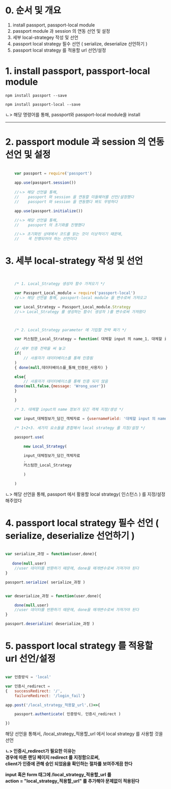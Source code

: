 # 0. 순서 및 개요   
   
1. install passport, passport-local module   
2. passport module 과 session 의 연동 선언 및 설정   
3. 세부 local-strategey 작성 및 선언   
4. passport local strategy 필수 선언 ( serialize, deserialize 선언하기 )   
5. passport local strategy 를 적용할 url 선언/설정   


# 1. install passport, passport-local module   
   
    npm install passport --save   
   
    npm install passport-local --save   
   
ㄴ> 해당 명령어를 통해, passport와 passport-local module을 install   
   
* * *
   
# 2. passport module 과 session 의 연동 선언 및 설정   

``` javascript
    
    var passport = require('passport')
    
    app.use(passport.session())
    
    //ㄴ> 해당 선언을 통해,
    //    passport 와 session 을 연동할 미들웨어를 선언/설정했다
    //    passport 와 session 을 연동했다 봐도 무방하다

    app.use(passport.initialize())

    //ㄴ> 해당 선언을 통해,
    //    passport 의 초기화를 진행했다

    //ㄴ> 초기화된 상태에서 코드를 읽는 것이 이상적이기 때문에,
    //    꼭 진행되어야 하는 선언이다


```   
   
# 3. 세부 local-strategy 작성 및 선언   
   
```javascript


    /* 1. Local_Strategy 생성자 함수 가져오기 */

    var Passport_Local_module = require('passport-local')
    //ㄴ> 해당 선언을 통해, passport-local module 을 변수로써 가져오고

    var Local_Strategy = Passport_Local_module.Strategy
    //ㄴ> Local_Strategy 를 생성하는 함수( 생성자 )를 변수로써 가져왔다   



    /* 2. Local_Strategy parameter 에 기입할 전략 짜기 */

    var 커스텀한_Local_Strategy = function( 대체할 input 의 name_1, 대체할 input의 name_2, done){
        
    // 세부 인증 전략을 써 놓고
    if(
        // 사용자가 데이터베이스를 통해 인증됨
    )
    { done(null,데이터베이스를_통해_인증된_사용자) }

    else{
        // 사용자가 데이터베이스를 통해 인증 되지 않음
    done(null,false,{message: 'Wrong_user'})
    }

    }

    /* 3. 대체할 input의 name 정보가 담긴 객체 지정/생성 */

    var input_대체정보가_담긴_객체자료 = {usernameField: '대체할 input 의 name_1', passwordField: '대체할 input의 name_2'}

    /* 1+2+3. 세가지 요소들을 혼합해서 local strategy 를 지정/설정 */

    passport.use(
        
        new Local_Strategy(

        input_대체정보가_담긴_객체자료
        ,
        커스텀한_Local_Strategy

        )

    )
```
ㄴ> 해당 선언을 통해, passport 에서 활용할 local strategy( 인스턴스 ) 를 지정/설정해주었다   

# 4. passport local strategy 필수 선언 ( serialize, deserialize 선언하기 )   
   
```javascript

var serialize_과정 = function(user,done){
   
   done(null,user)
    //user 데이터를 반환하기 때문에, done을 매개변수로써 가져가야 된다
}

passport.serialize( serialize_과정 )


var deserialize_과정 = function(user,done){

    done(null,user)
    //user 데이터를 반환하기 때문에, done을 매개변수로써 가져가야 된다
}

passport.deserialize( deserialize_과정 )

```

# 5. passport local strategy 를 적용할 url 선언/설정   
   
```javascript

var 인증방식 = 'local'

var 인증시_redirect = 
{   successRedirect: '/',
    failureRedirect: '/login_fail'}

app.post('/local_strategy_적용할_url',()=>{

    passport.authenticate( 인증방식, 인증시_redirect )

})
```   
해당 선언을 통해서, /local_strategy_적용할_url 에서 local strategy 를 사용할 것을 선언

**ㄴ> 인증시_redirect가 필요한 이유는**   
**경우에 따른 랜딩 페이지 redirect 를 지정함으로써,**   
**client가 인증에 관해 승인 되었음을 확인하는 절차를 보여주게끔 한다**   
   
**input 혹은 form 태그에 /local_strategy_적용할_url 를**   
**action = "local_strategy_적용할_url" 를 추가해야 문제없이 적용된다**